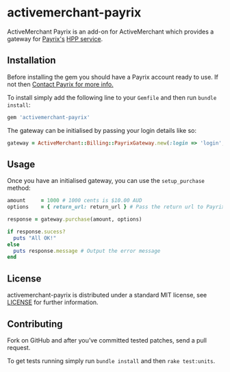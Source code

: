 # activemerchant-payrix

ActiveMerchant Payrix is an add-on for ActiveMerchant which provides a gateway
for [Payrix's](https://www.payrix.com/)
[HPP service](https://docs.rest.paymentsapi.io/#5bd000e6-e156-4242-962b-3b93e9ed8f9e).

## Installation

Before installing the gem you should have a Payrix account ready to use. If not
then [Contact Payrix for more info.](https://www.payrix.com/)

To install simply add the following line to your `Gemfile` and then run
`bundle install`:

```ruby
gem 'activemerchant-payrix'
```

The gateway can be initialised by passing your login details like so:

```ruby
gateway = ActiveMerchant::Billing::PayrixGateway.new(:login => 'login', :password => 'pass', :business_id => 'num', :service => 'hpp')
```

## Usage

Once you have an initialised gateway, you can use the `setup_purchase` method:

```ruby
amount     = 1000 # 1000 cents is $10.00 AUD
options    = { return_url: return_url } # Pass the return url to Payrix

response = gateway.purchase(amount, options)

if response.sucess?
  puts "All OK!"
else
  puts response.message # Output the error message
end
```

## License

activemerchant-payrix is distributed under a standard MIT license, see
[LICENSE](https://github.com/mhssmnn/activemerchant-payrix/blob/master/LICENSE)
for further information.

## Contributing

Fork on GitHub and after you’ve committed tested patches, send a pull request.

To get tests running simply run `bundle install` and then `rake test:units`.
